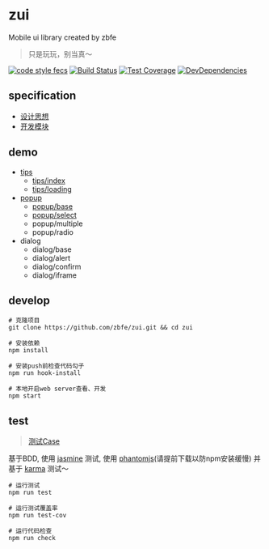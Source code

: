 # zui

Mobile ui library created by zbfe

> 只是玩玩，别当真～

[![code style fecs](https://img.shields.io/badge/code%20style-fecs-brightgreen.svg)](https://github.com/ecomfe/fecs)
[![Build Status](https://travis-ci.org/zbfe/zui.svg?branch=master)](https://travis-ci.org/zbfe/zui)
[![Test Coverage](https://img.shields.io/coveralls/zbfe/zui/master.svg)](https://coveralls.io/r/zbfe/zui)
[![DevDependencies](https://img.shields.io/david/dev/zbfe/zui.svg?style=flat)](https://david-dm.org/zbfe/zui#info=devDependencies)

## specification

* [设计思想](docs/design-idea.md)
* [开发模块](docs/quick-start.md)

## demo

* [tips](src/tips/README.md)
    * [tips/index](src/tips/README.md#tips/index)
    * [tips/loading](src/tips/README.md#tips/loading)
* [popup](src/popup/README.md)
    * [popup/base](src/popup/README.md#popup/base)
    * [popup/select](src/popup/README.md#popup/select)
    * popup/multiple
    * popup/radio
* dialog
    * dialog/base
    * dialog/alert
    * dialog/confirm
    * dialog/iframe

## develop

```shell
# 克隆项目
git clone https://github.com/zbfe/zui.git && cd zui

# 安装依赖
npm install

# 安装push前检查代码勾子
npm run hook-install

# 本地开启web server查看、开发
npm start
```

## test

> [测试Case](test/index.html)

基于BDD, 使用 [jasmine](https://jasmine.github.io/) 测试, 使用 [phantomjs](http://phantomjs.org/)(请提前下载以防npm安装缓慢) 并基于 [karma](https://karma-runner.github.io/) 测试～

```shell
# 运行测试
npm run test

# 运行测试覆盖率
npm run test-cov

# 运行代码检查
npm run check
```
